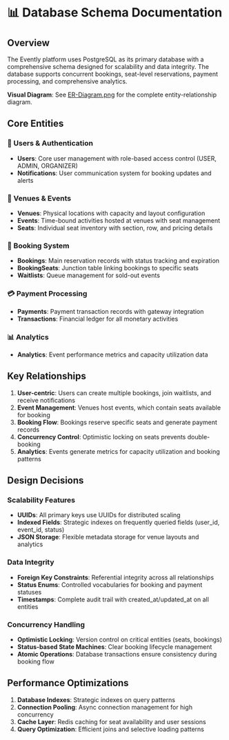 # 📊 Database Schema Documentation

## Overview

The Evently platform uses PostgreSQL as its primary database with a comprehensive schema designed for scalability and data integrity. The database supports concurrent bookings, seat-level reservations, payment processing, and comprehensive analytics.

**Visual Diagram**: See [ER-Diagram.png](./ER-Diagram.png) for the complete entity-relationship diagram.

## Core Entities

### 👥 Users & Authentication
- **Users**: Core user management with role-based access control (USER, ADMIN, ORGANIZER)
- **Notifications**: User communication system for booking updates and alerts

### 🏢 Venues & Events
- **Venues**: Physical locations with capacity and layout configuration
- **Events**: Time-bound activities hosted at venues with seat management
- **Seats**: Individual seat inventory with section, row, and pricing details

### 🎫 Booking System
- **Bookings**: Main reservation records with status tracking and expiration
- **BookingSeats**: Junction table linking bookings to specific seats
- **Waitlists**: Queue management for sold-out events

### 💳 Payment Processing
- **Payments**: Payment transaction records with gateway integration
- **Transactions**: Financial ledger for all monetary activities

### 📊 Analytics
- **Analytics**: Event performance metrics and capacity utilization data

## Key Relationships

1. **User-centric**: Users can create multiple bookings, join waitlists, and receive notifications
2. **Event Management**: Venues host events, which contain seats available for booking
3. **Booking Flow**: Bookings reserve specific seats and generate payment records
4. **Concurrency Control**: Optimistic locking on seats prevents double-booking
5. **Analytics**: Events generate metrics for capacity utilization and booking patterns

## Design Decisions

### Scalability Features
- **UUIDs**: All primary keys use UUIDs for distributed scaling
- **Indexed Fields**: Strategic indexes on frequently queried fields (user_id, event_id, status)
- **JSON Storage**: Flexible metadata storage for venue layouts and analytics

### Data Integrity
- **Foreign Key Constraints**: Referential integrity across all relationships
- **Status Enums**: Controlled vocabularies for booking and payment statuses
- **Timestamps**: Complete audit trail with created_at/updated_at on all entities

### Concurrency Handling
- **Optimistic Locking**: Version control on critical entities (seats, bookings)
- **Status-based State Machines**: Clear booking lifecycle management
- **Atomic Operations**: Database transactions ensure consistency during booking flow

## Performance Optimizations

1. **Database Indexes**: Strategic indexes on query patterns
2. **Connection Pooling**: Async connection management for high concurrency
3. **Cache Layer**: Redis caching for seat availability and user sessions
4. **Query Optimization**: Efficient joins and selective loading patterns